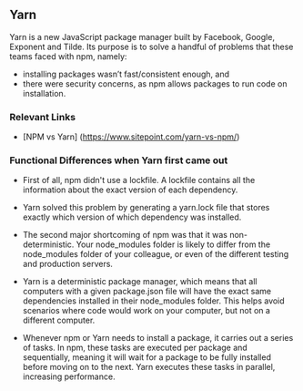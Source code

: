## Yarn

Yarn is a new JavaScript package manager built by Facebook, Google, Exponent and Tilde. Its purpose is to solve a handful of problems that these teams faced with npm, namely:

- installing packages wasn’t fast/consistent enough, and
- there were security concerns, as npm allows packages to run code on installation. 


### Relevant Links
- [NPM vs Yarn] (https://www.sitepoint.com/yarn-vs-npm/)

### Functional Differences when Yarn first came out
- First of all, npm didn't use a lockfile. A lockfile contains all the information about the exact version of each dependency.
- Yarn solved this problem by generating a yarn.lock file that stores exactly which version of which dependency was installed.

- The second major shortcoming of npm was that it was non-deterministic. Your node_modules folder is likely to differ from the node_modules folder of your colleague, or even of the different testing and production servers.
- Yarn is a deterministic package manager, which means that all computers with a given package.json file will have the exact same dependencies installed in their node_modules folder. This helps avoid scenarios where code would work on your computer, but not on a different computer.

- Whenever npm or Yarn needs to install a package, it carries out a series of tasks. In npm, these tasks are executed per package and sequentially, meaning it will wait for a package to be fully installed before moving on to the next. Yarn executes these tasks in parallel, increasing performance.



